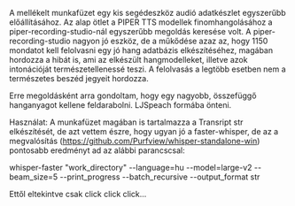 A mellékelt munkafüzet egy kis segédeszköz audió adatkészlet egyszerűbb előállításához. 
Az alap ötlet a PIPER TTS modellek finomhangolásához a piper-recording-studio-nál egyszerűbb megoldás keresése volt.
A piper-recording-studio nagyon jó eszköz, de a műkődése azaz az, hogy 1150 mondatot kell felolvasni egy jó hang
adatbázis elkészítéséhez, magában hordozza a hibát is, ami az elkészült hangmodelleket, 
illetve azok intonációját természetellenessé teszi. A felolvasás a legtöbb esetben nem a természetes beszéd jegyeit hordozza.

Erre megoldásként arra gondoltam, hogy egy nagyobb, összefüggő hanganyagot kellene feldarabolni. LJSpeach formába önteni.

Használat:
A munkafüzet magában is tartalmazza a Transript str elkészítését, de azt vettem észre, hogy ugyan jó a faster-whisper, 
de az a megvalósítás (https://github.com/Purfview/whisper-standalone-win) pontosabb eredményt ad az alábbi parancscsal:

whisper-faster "work_directory" --language=hu --model=large-v2 --beam_size=5 --print_progress --batch_recursive --output_format str

Ettől eltekintve csak click click click...
